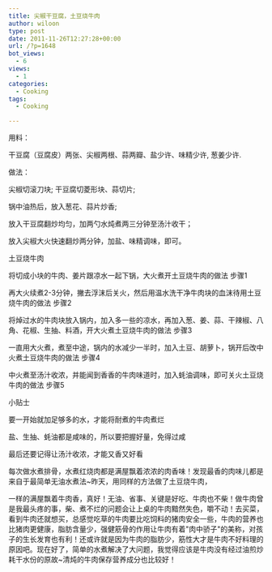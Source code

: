 ```yaml
---
title: 尖椒干豆腐，土豆烧牛肉
author: wiloon
type: post
date: 2011-11-26T12:27:28+00:00
url: /?p=1648
bot_views:
  - 6
views:
  - 1
categories:
  - Cooking
tags:
  - Cooking

---
```

用料：
  
干豆腐（豆腐皮）两张、尖椒两根、蒜两瓣、盐少许、味精少许, 葱姜少许.
  
做法：

尖椒切滚刀块; 干豆腐切菱形块、蒜切片;
  
锅中油热后，放入葱花、蒜片炒香;
  
放入干豆腐翻炒均匀，加两勺水炖煮两三分钟至汤汁收干；
  
放入尖椒大火快速翻炒两分钟，加盐、味精调味，即可。

土豆烧牛肉
  
将切成小块的牛肉、姜片跟凉水一起下锅，大火煮开土豆烧牛肉的做法 步骤1
  
再大火续煮2-3分钟，撇去浮沫后关火，然后用温水洗干净牛肉块的血沫待用土豆烧牛肉的做法 步骤2
  
将焯过水的牛肉块放入锅内，加入多一些的凉水，再加入葱、姜、蒜、干辣椒、八角、花椒、生抽、料酒，开大火煮土豆烧牛肉的做法 步骤3
  
一直用大火煮，煮至中途，锅内的水减少一半时，加入土豆、胡萝卜，锅开后改中火煮土豆烧牛肉的做法 步骤4
  
中火煮至汤汁收浓，并能闻到香香的牛肉味道时，加入蚝油调味，即可关火土豆烧牛肉的做法 步骤5
  
小贴士

要一开始就加足够多的水，才能将耐煮的牛肉煮烂
  
盐、生抽、蚝油都是咸味的，所以要把握好量，免得过咸
  
最后还要记得让汤汁收浓，才能又香又好看

每次做水煮排骨，水煮红烧肉都是满屋飘着浓浓的肉香味！发现最香的肉味儿都是来自于最简单无油水煮法~昨天，用同样的方法做了土豆烧牛肉，
  
一样的满屋飘着牛肉香，真好！无油、省事、关键是好吃、牛肉也不柴！做牛肉曾是我最头疼的事，柴、煮不烂的问题会让上桌的牛肉黯然失色，嚼不动！去买菜，看到牛肉还就想买，总感觉吃草的牛肉要比吃饲料的猪肉安全一些，牛肉的营养也比猪肉更健康，脂肪含量少，强健筋骨的作用让牛肉有着"肉中骄子"的美称，对孩子的生长发育也有利！还或许就是因为牛肉的脂肪少，筋性大才是牛肉不好料理的原因吧。现在好了，简单的水煮解决了大问题，我觉得应该是牛肉没有经过油煎炒耗干水份的原故~清炖的牛肉保存营养成分也比较好！
